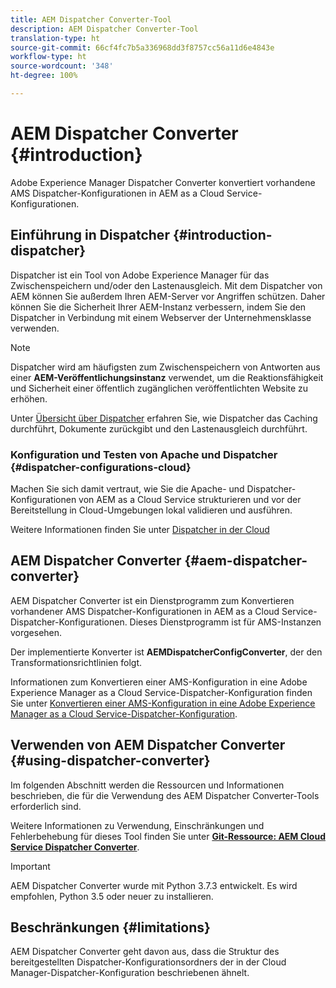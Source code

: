```yaml
---
title: AEM Dispatcher Converter-Tool
description: AEM Dispatcher Converter-Tool
translation-type: ht
source-git-commit: 66cf4fc7b5a336968dd3f8757cc56a11d6e4843e
workflow-type: ht
source-wordcount: '348'
ht-degree: 100%

---
```



# AEM Dispatcher Converter {#introduction}

Adobe Experience Manager Dispatcher Converter konvertiert vorhandene AMS Dispatcher-Konfigurationen in AEM as a Cloud Service-Konfigurationen.

## Einführung in Dispatcher {#introduction-dispatcher}

Dispatcher ist ein Tool von Adobe Experience Manager für das Zwischenspeichern und/oder den Lastenausgleich. Mit dem Dispatcher von AEM können Sie außerdem Ihren AEM-Server vor Angriffen schützen. Daher können Sie die Sicherheit Ihrer AEM-Instanz verbessern, indem Sie den Dispatcher in Verbindung mit einem Webserver der Unternehmensklasse verwenden.

>[!NOTE]
>Dispatcher wird am häufigsten zum Zwischenspeichern von Antworten aus einer **AEM-Veröffentlichungsinstanz** verwendet, um die Reaktionsfähigkeit und Sicherheit einer öffentlich zugänglichen veröffentlichten Website zu erhöhen.

Unter [Übersicht über Dispatcher](https://docs.adobe.com/content/help/de-DE/experience-manager-dispatcher/using/dispatcher.html) erfahren Sie, wie Dispatcher das Caching durchführt, Dokumente zurückgibt und den Lastenausgleich durchführt.

### Konfiguration und Testen von Apache und Dispatcher {#dispatcher-configurations-cloud}

Machen Sie sich damit vertraut, wie Sie die Apache- und Dispatcher-Konfigurationen von AEM as a Cloud Service strukturieren und vor der Bereitstellung in Cloud-Umgebungen lokal validieren und ausführen.

Weitere Informationen finden Sie unter [Dispatcher in der Cloud](https://docs.adobe.com/content/help/en/experience-manager-cloud-service/implementing/content-delivery/disp-overview.html)

## AEM Dispatcher Converter {#aem-dispatcher-converter}

AEM Dispatcher Converter ist ein Dienstprogramm zum Konvertieren vorhandener AMS Dispatcher-Konfigurationen in AEM as a Cloud Service-Dispatcher-Konfigurationen. Dieses Dienstprogramm ist für AMS-Instanzen vorgesehen.

Der implementierte Konverter ist **AEMDispatcherConfigConverter**, der den Transformationsrichtlinien folgt.

Informationen zum Konvertieren einer AMS-Konfiguration in eine Adobe Experience Manager as a Cloud Service-Dispatcher-Konfiguration finden Sie unter [Konvertieren einer AMS-Konfiguration in eine Adobe Experience Manager as a Cloud Service-Dispatcher-Konfiguration](https://docs.adobe.com/content/help/en/experience-manager-cloud-service/implementing/content-delivery/disp-overview.html#how-to-convert-an-ams-to-an-aem-as-a-cloud-service-dispatcher-configuration).

## Verwenden von AEM Dispatcher Converter {#using-dispatcher-converter}

Im folgenden Abschnitt werden die Ressourcen und Informationen beschrieben, die für die Verwendung des AEM Dispatcher Converter-Tools erforderlich sind.

Weitere Informationen zu Verwendung, Einschränkungen und Fehlerbehebung für dieses Tool finden Sie unter **[Git-Ressource: AEM Cloud Service Dispatcher Converter](https://github.com/adobe/aem-cloud-service-dispatcher-converter)**.

>[!IMPORTANT]
>AEM Dispatcher Converter wurde mit Python 3.7.3 entwickelt. Es wird empfohlen, Python 3.5 oder neuer zu installieren.

## Beschränkungen {#limitations}

AEM Dispatcher Converter geht davon aus, dass die Struktur des bereitgestellten Dispatcher-Konfigurationsordners der in der Cloud Manager-Dispatcher-Konfiguration beschriebenen ähnelt.


